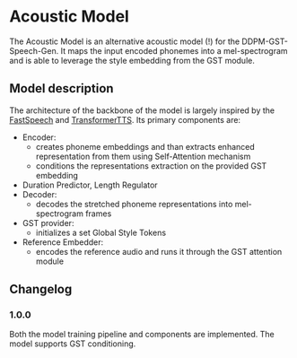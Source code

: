 # Acoustic Model

The Acoustic Model is an alternative acoustic model (!) for the DDPM-GST-Speech-Gen. It maps the input encoded phonemes into a mel-spectrogram and is able to leverage the style embedding from the GST module.

## Model description

The architecture of the backbone of the model is largely inspired by the [FastSpeech](https://arxiv.org/abs/1905.09263) and [TransformerTTS](https://arxiv.org/abs/1809.08895). Its primary components are:

- Encoder:
    - creates phoneme embeddings and than extracts enhanced representation from them using Self-Attention mechanism
    - conditions the representations extraction on the provided GST embedding
- Duration Predictor, Length Regulator
- Decoder:
    - decodes the stretched phoneme representations into mel-spectrogram frames
- GST provider:
    - initializes a set Global Style Tokens
- Reference Embedder:
    - encodes the reference audio and runs it through the GST attention module

## Changelog

### 1.0.0

Both the model training pipeline and components are implemented. The model supports GST conditioning.
